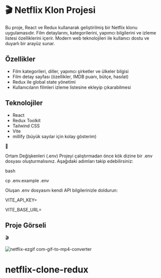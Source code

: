 <h1>🎬 Netflix Klon Projesi </h1>

Bu proje, React ve Redux kullanarak geliştirilmiş bir Netflix klonu uygulamasıdır. Film detaylarını, kategorilerini, yapımcı bilgilerini ve izleme listesi özelliklerini içerir. Modern web teknolojileri ile kullanıcı dostu ve duyarlı bir arayüz sunar.

## Özellikler

<ul style="list-style-type: disc;">
  <li>Film kategorileri, diller, yapımcı şirketler ve ülkeler bilgisi</li>
  <li>Film detay sayfası (özellikler, IMDB puanı, bütçe, hasılat)</li>
  <li>Redux ile global state yönetimi</li>
  <li>Kullanıcıların filmleri izleme listesine ekleyip çıkarabilmesi</li>
</ul>


## Teknolojiler
<ul style="list-style-type: disc;">
<li> React  </li>
<li> Redux Toolkit  </li>
<li> Tailwind CSS  </li>
<li>Vite  </li>
<li> millify (büyük sayılar için kolay gösterim) </li>
</ul>


📁 

Ortam Değişkenleri (.env)
Projeyi çalıştırmadan önce kök dizine bir .env dosyası oluşturmalısınız.
Aşağıdaki adımları takip edebilirsiniz:

  bash

cp .env.example .env

Oluşan .env dosyasını kendi API bilgilerinizle doldurun:



VITE_API_KEY=

VITE_BASE_URL=


## Proje Görseli

🎬




![netflix-ezgif com-gif-to-mp4-converter](https://github.com/user-attachments/assets/c970f7a7-b3d7-4349-9fa0-322d7f9bdc84)



# netflix-clone-redux
